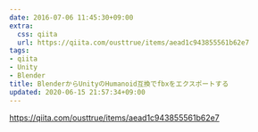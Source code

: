 ```yaml
---
date: 2016-07-06 11:45:30+09:00
extra:
  css: qiita
  url: https://qiita.com/ousttrue/items/aead1c943855561b62e7
tags:
- qiita
- Unity
- Blender
title: BlenderからUnityのHumanoid互換でfbxをエクスポートする
updated: 2020-06-15 21:57:34+09:00
---
```


<https://qiita.com/ousttrue/items/aead1c943855561b62e7>
